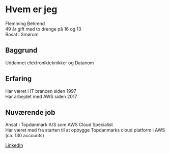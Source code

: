 # Hvem er jeg

Flemming Behrend  
49 år gift med to drenge på 16 og 13  
Bosat i Smørum

## Baggrund

Uddannet elektronikteknikker og Datanom

## Erfaring

Har været i IT brancen siden 1997  
Har arbejdet med AWS siden 2017

## Nuværende job

Ansat i Topdanmark A/S som AWS Cloud Specialist  
Har været med fra starten til at opbygge Topdanmarks cloud platform i AWS (ca. 130 accounts)

[LinkedIn](www.linkedin.com/in/flemming-behrend-405309a)
